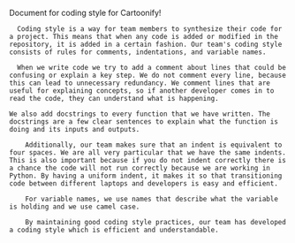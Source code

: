 Document for coding style for Cartoonify!
	
	  Coding style is a way for team members to synthesize their code for a project. This means that when any code is added or modified in the repository, it is added in a certain fashion. Our team's coding style consists of rules for comments, indentations, and variable names.
	
	  When we write code we try to add a comment about lines that could be confusing or explain a key step. We do not comment every line, because this can lead to unnecessary redundancy. We comment lines that are useful for explaining concepts, so if another developer comes in to read the code, they can understand what is happening.
    
    We also add docstrings to every function that we have written. The docstrings are a few clear sentences to explain what the function is doing and its inputs and outputs.
	
	    Additionally, our team makes sure that an indent is equivalent to four spaces. We are all very particular that we have the same indents. This is also important because if you do not indent correctly there is a chance the code will not run correctly because we are working in Python. By having a uniform indent, it makes it so that transitioning code between different laptops and developers is easy and efficient.
	
	    For variable names, we use names that describe what the variable is holding and we use camel case.
	
	    By maintaining good coding style practices, our team has developed a coding style which is efficient and understandable.
